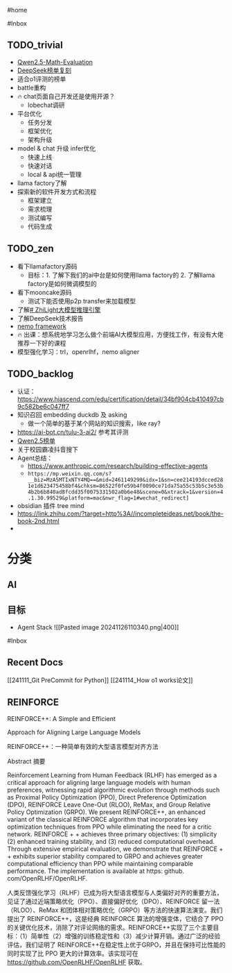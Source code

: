 #home 

#Inbox 
## TODO_trivial

- [Qwen2.5-Math-Evaluation](https://github.com/QwenLM/Qwen2.5-Math/tree/main/evaluation)
- [DeepSeek榜单复刻](https://www.deepseek.com/)
- 适合o1评测的榜单
- battle重构
- 🔥 chat页面自己开发还是使用开源？
	- lobechat调研
- 平台优化
	- 任务分发
	- 框架优化
	- 架构升级
- model & chat 升级 infer优化
	- 快速上线
	- 快速对话
	- local & api统一管理
- llama factory了解
- 探索新的软件开发方式和流程
	- 框架建立
	- 需求梳理
	- 测试编写
	- 代码生成
## TODO_zen

- 看下llamafactory源码
	- 目标：1. 了解下我们的ai中台是如何使用llama factory的 2. 了解llama factory是如何微调模型的
- 看下mooncake源码
	- 测试下能否使用p2p transfer来加载模型
- 了解[# ZhiLight大模型推理引擎](https://github.com/zhihu/ZhiLight)
- 了解DeepSeek技术报告
- [nemo framework](https://www.nvidia.cn/ai-data-science/generative-ai/nemo-framework/)
- 🔥 出课：想系统地学习怎么做个前端AI大模型应用，方便找工作，有没有大佬推荐一下好的课程
- 模型强化学习：trl，openrlhf，nemo aligner
## TODO_backlog

- 认证：https://www.hiascend.com/edu/certification/detail/34bf904cb410497cb9c582be6c047ff7
- 知识召回 embedding duckdb 及 asking
	- 做一个简单的基于某个网站的知识搜索，like ray?
- https://ai-bot.cn/tulu-3-ai2/ 参考其评测
- [Qwen2.5榜单](https://qwen2.org/qwen2-5/)
- 关于校园霸凌抖音搜下
- Agent总结：
	- https://www.anthropic.com/research/building-effective-agents
	- `https://mp.weixin.qq.com/s?__biz=MzA5MTIxNTY4MQ==&mid=2461149299&idx=1&sn=cee214193dcced281e1d623475458bf4&chksm=86522f0fe59b4f0090ce71da75a55c53b5c3e53b4b2b6b840ad8fcdd35f0075331502a0b6e48&scene=0&xtrack=1&version=4.1.30.99529&platform=mac&nwr_flag=1#wechat_redirect]`
- obsidian 插件 tree mind
- https://link.zhihu.com/?target=http%3A//incompleteideas.net/book/the-book-2nd.html
- 
# 分类
## AI


## 目标

- Agent Stack
	![[Pasted image 20241126110340.png|400]]

#Inbox 

## Recent Docs

[[241111_Git PreCommit for Python]]
[[241114_How o1 works论文]]


## REINFORCE

REINFORCE++: A Simple and Efficient

Approach for Aligning Large Language Models

REINFORCE++：一种简单有效的大型语言模型对齐方法[]()

Abstract 摘要

Reinforcement Learning from Human Feedback (RLHF) has emerged as a critical approach for aligning large language models with human preferences, witnessing rapid algorithmic evolution through methods such as Proximal Policy Optimization (PPO), Direct Preference Optimization (DPO), REINFORCE Leave One-Out (RLOO), ReMax, and Group Relative Policy Optimization (GRPO). We present REINFORCE++, an enhanced variant of the classical REINFORCE algorithm that incorporates key optimization techniques from PPO while eliminating the need for a critic network. REINFORCE + + achieves three primary objectives: (1) simplicity (2) enhanced training stability, and (3) reduced computational overhead. Through extensive empirical evaluation, we demonstrate that REINFORCE + + exhibits superior stability compared to GRPO and achieves greater computational efficiency than PPO while maintaining comparable performance. The implementation is available at https: github. com/OpenRLHF/OpenRLHF.

人类反馈强化学习（RLHF）已成为将大型语言模型与人类偏好对齐的重要方法，见证了通过近端策略优化（PPO）、直接偏好优化（DPO）、REINFORCE 留一法（RLOO）、ReMax 和团体相对策略优化（GRPO）等方法的快速算法演变。我们提出了 REINFORCE++，这是经典 REINFORCE 算法的增强变体，它结合了 PPO 的关键优化技术，消除了对评论网络的需求。REINFORCE++实现了三个主要目标：（1）简单性（2）增强的训练稳定性和（3）减少计算开销。通过广泛的经验评估，我们证明了 REINFORCE++在稳定性上优于GRPO，并且在保持可比性能的同时实现了比 PPO 更大的计算效率。该实现可在 https://github.com/OpenRLHF/OpenRLHF 获取。